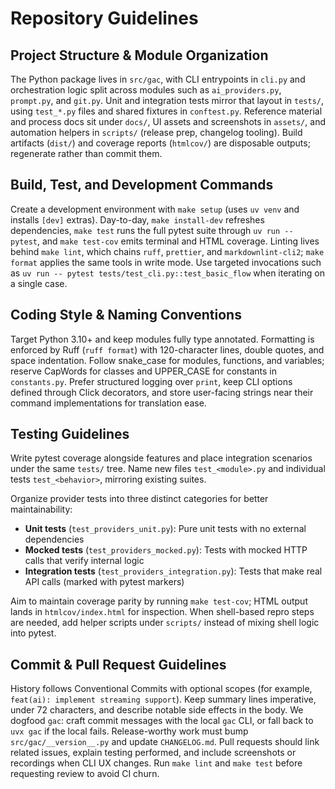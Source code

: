 # Repository Guidelines

## Project Structure & Module Organization

The Python package lives in `src/gac`, with CLI entrypoints in `cli.py` and orchestration logic split across modules such as `ai_providers.py`, `prompt.py`, and `git.py`. Unit and integration tests mirror that layout in `tests/`, using `test_*.py` files and shared fixtures in `conftest.py`. Reference material and process docs sit under `docs/`, UI assets and screenshots in `assets/`, and automation helpers in `scripts/` (release prep, changelog tooling). Build artifacts (`dist/`) and coverage reports (`htmlcov/`) are disposable outputs; regenerate rather than commit them.

## Build, Test, and Development Commands

Create a development environment with `make setup` (uses `uv venv` and installs `[dev]` extras). Day-to-day, `make install-dev` refreshes dependencies, `make test` runs the full pytest suite through `uv run -- pytest`, and `make test-cov` emits terminal and HTML coverage. Linting lives behind `make lint`, which chains `ruff`, `prettier`, and `markdownlint-cli2`; `make format` applies the same tools in write mode. Use targeted invocations such as `uv run -- pytest tests/test_cli.py::test_basic_flow` when iterating on a single case.

## Coding Style & Naming Conventions

Target Python 3.10+ and keep modules fully type annotated. Formatting is enforced by Ruff (`ruff format`) with 120-character lines, double quotes, and space indentation. Follow snake_case for modules, functions, and variables; reserve CapWords for classes and UPPER_CASE for constants in `constants.py`. Prefer structured logging over `print`, keep CLI options defined through Click decorators, and store user-facing strings near their command implementations for translation ease.

## Testing Guidelines

Write pytest coverage alongside features and place integration scenarios under the same `tests/` tree. Name new files `test_<module>.py` and individual tests `test_<behavior>`, mirroring existing suites.

Organize provider tests into three distinct categories for better maintainability:

- **Unit tests** (`test_providers_unit.py`): Pure unit tests with no external dependencies
- **Mocked tests** (`test_providers_mocked.py`): Tests with mocked HTTP calls that verify internal logic
- **Integration tests** (`test_providers_integration.py`): Tests that make real API calls (marked with pytest markers)

Aim to maintain coverage parity by running `make test-cov`; HTML output lands in `htmlcov/index.html` for inspection. When shell-based repro steps are needed, add helper scripts under `scripts/` instead of mixing shell logic into pytest.

## Commit & Pull Request Guidelines

History follows Conventional Commits with optional scopes (for example, `feat(ai): implement streaming support`). Keep summary lines imperative, under 72 characters, and describe notable side effects in the body. We dogfood `gac`: craft commit messages with the local `gac` CLI, or fall back to `uvx gac` if the local fails. Release-worthy work must bump `src/gac/__version__.py` and update `CHANGELOG.md`. Pull requests should link related issues, explain testing performed, and include screenshots or recordings when CLI UX changes. Run `make lint` and `make test` before requesting review to avoid CI churn.
